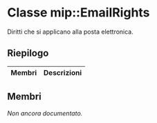# <a name="class-mipemailrights"></a>Classe mip::EmailRights 
Diritti che si applicano alla posta elettronica.
  
## <a name="summary"></a>Riepilogo
 Membri                        | Descrizioni                                
--------------------------------|---------------------------------------------
  
## <a name="members"></a>Membri
_Non ancora documentato._
